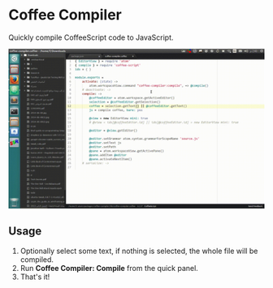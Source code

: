 # Coffee Compiler

Quickly compile CoffeeScript code to JavaScript.

![Screenshot](screenshot.gif)

## Usage
1. Optionally select some text, if nothing is selected, the whole file will be compiled.
2. Run **Coffee Compiler: Compile** from the quick panel.
3. That's it!
